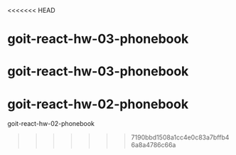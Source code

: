 <<<<<<< HEAD
# goit-react-hw-03-phonebook
goit-react-hw-03-phonebook
=======
# goit-react-hw-02-phonebook
goit-react-hw-02-phonebook
>>>>>>> 7190bbd1508a1cc4e0c83a7bffb46a8a4786c66a
